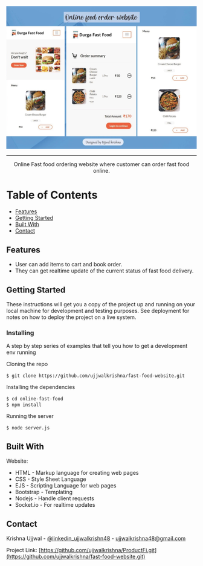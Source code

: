 <div align="center">

  <img src="public/img/pizza-home.jpeg">


</div>

---

<p align="center">Online Fast food ordering website where customer can order fast food online.</p>

# Table of Contents
+ [Features](#description)
+ [Getting Started](#getting_started)
+ [Built With](#built_with)
+ [Contact](#contact)

## Features <a name="description"></a>
+ User can add items to cart and book order.
+ They can get realtime update of the current status of fast food delivery.

## Getting Started <a name="getting_started"></a>
These instructions will get you a copy of the project up and running on your local machine for development and testing purposes. See deployment for notes on how to deploy the project on a live system.

### Installing
A step by step series of examples that tell you how to get a development env running

Cloning the repo
```
$ git clone https://github.com/ujjwalkrishna/fast-food-website.git
```
Installing the dependencies
```
$ cd online-fast-food
$ npm install
```
Running the server
```
$ node server.js
```

## Built With <a name="built_with"></a>

Website:
+ HTML - Markup language for creating web pages
+ CSS - Style Sheet Language
+ EJS - Scripting Language for web pages
+ Bootstrap - Templating
+ Nodejs - Handle client requests
+ Socket.io - For realtime updates

<!-- CONTACT -->
## Contact <a name="contact"></a>

Krishna Ujjwal - [@linkedin_ujjwalkrishn48](https://www.linkedin.com/in/ujjwalkrishna48/) - ujjwalkrishna48@gmail.com

Project Link: [https://github.com/ujjwalkrishna/ProductFi.git](https://github.com/ujjwalkrishna/fast-food-website.git)

